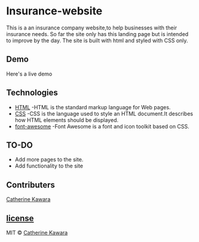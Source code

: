 # Insurance-website
This is a an insurance company website,to help businesses with their insurance needs. So far the site only has this landing page but is intended to improve by the day. The site is built with html and styled with CSS only.

## Demo
Here's a live demo 

## Technologies
- [HTML](https://www.w3schools.com/html/) -HTML is the standard markup language for Web pages.
- [CSS](https://www.w3schools.com/css/) -CSS is the language used to style an HTML document.It describes how HTML elements should be displayed.
- [font-awesome](https://fontawesome.com/) -Font Awesome is a font and icon toolkit based on CSS.

## TO-DO
- Add more pages to the site.
- Add functionality to the site


## Contributers
[Catherine Kawara](https://github.com/CKawara/)

## [license](https://github.com/CKawara/Insurance-website/blob/master/LICENSE)
MIT © [Catherine Kawara](https://github.com/CKawara/Insurance-website)
